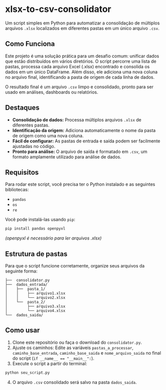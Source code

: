 # xlsx-to-csv-consolidator

Um script simples em Python para automatizar a consolidação de múltiplos arquivos `.xlsx` localizados em diferentes pastas em um único arquivo `.csv`.

## Como Funciona

Este projeto é uma solução prática para um desafio comum: unificar dados que estão distribuídos em vários diretórios. O script percorre uma lista de pastas, processa cada arquivo Excel (.xlsx) encontrado e consolida os dados em um único DataFrame. Além disso, ele adiciona uma nova coluna no arquivo final, identificando a pasta de origem de cada linha de dados.

O resultado final é um arquivo `.csv` limpo e consolidado, pronto para ser usado em análises, dashboards ou relatórios.

## Destaques

* **Consolidação de dados:** Processa múltiplos arquivos `.xlsx` de diferentes pastas.
* **Identificação da origem:** Adiciona automaticamente o nome da pasta de origem como uma nova coluna.
* **Fácil de configurar:** As pastas de entrada e saída podem ser facilmente ajustadas no código.
* **Pronto para análise:** O arquivo de saída é formatado em `.csv`, um formato amplamente utilizado para análise de dados.

## Requisitos

Para rodar este script, você precisa ter o Python instalado e as seguintes bibliotecas:

* `pandas`
* `os`
* `re`

Você pode instalá-las usando `pip`:
```bash
pip install pandas openpyxl
```
*(openpyxl é necessário para ler arquivos .xlsx)*

## Estrutura de pastas

Para que o script funcione corretamente, organize seus arquivos da seguinte forma:

```
├──  consolidator.py
├──  dados_entrada/
│    ├──  pasta_1/
│    │    ├── arquivo1.xlsx
│    │    └── arquivo2.xlsx
│    └──  pasta_2/
│         ├── arquivo3.xlsx
│         └── arquivo4.xlsx
└──  dados_saida/
```

## Como usar

1. Clone este repositório ou faça o download do `consolidator.py`.
2. Ajuste os caminhos: Edite as variáveis `pastas_a_processar`, `caminho_base_entrada`, `caminho_base_saida` e `nome_arquivo_saida` no final do script (`if __name__ == "__main__":`).
3. Execute o script a partir do terminal:
```bash
python seu_script.py
```
4. O arquivo `.csv` consolidado será salvo na pasta `dados_saida`.
